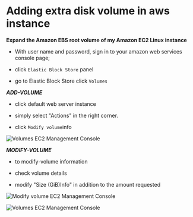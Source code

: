 # Adding extra disk volume in aws instance


**Expand the Amazon EBS root volume of my Amazon EC2 Linux instance**

- With user name and password, sign in to your amazon web services console page;

- click `Elastic Block Store` panel

- go to Elastic Block Store click `Volumes`

**_ADD-VOLUME_**

* click default web server instance

* simply select "Actions" in the right corner.

* click `Modify volume`info 

![Volumes EC2 Management Console](https://user-images.githubusercontent.com/88568938/207834108-1936dba8-20d9-4f0b-aaf0-c98bbf7f0cae.png)

**_MODIFY-VOLUME_**

* to modify-volume information

* check volume details

* modify "Size (GiB)Info" in addition to the amount requested 

![Modify volume EC2 Management Console](https://user-images.githubusercontent.com/88568938/207834118-2bd1b2ae-c1a0-48b8-aebf-5c05f576a2b0.png)


![Volumes EC2 Management Console](https://user-images.githubusercontent.com/88568938/207834139-e994f995-f7be-487d-89fe-4ac47f118535.png)
